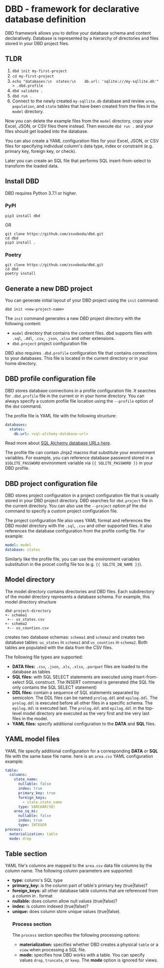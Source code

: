 # DBD - framework for declarative database definition
DBD framework allows you to define your database schema and content 
declaratively. Database is represented by a hierarchy of directories and
files stored in your DBD project files. 

## TLDR

1. `dbd init my-first-project`
2. `cd my-first-project`
3. `echo "databases:\n  states:\n    db.url: 'sqlite:///my-sqllite.db'" > .dbd.profile`
4. `dbd validate .`
5. `dbd run .`
6. Connect to the newly created `my-sqllite.db` database and review `area`, `population`, and `state` tables that have been created from the files in the `model` directory.

Now you can delete the example files from the `model` directory, copy your Excel, JSON, or CSV files there instead. 
Then execute `dbd run .` and your files should get loaded into the database.

You can also create a YAML configuration files for your Excel, JSON, or CSV files for specifying individual column's
data type, index or constraint (e.g. primary key, foreign key, or check).

Later you can create an SQL file that performs SQL insert-from-select to transform the loaded data.

## Install DBD
DBD requires Python 3.7.1 or higher. 

### PyPI

```shell
pip3 install dbd
```

OR

```shell
git clone https://github.com/zsvoboda/dbd.git
cd dbd
pip3 install .
```

### Poetry

```shell
git clone https://github.com/zsvoboda/dbd.git
cd dbd
poetry install
``` 

## Generate a new DBD project
You can generate initial layout of your DBD project using the `init` command:

```shell
dbd init <new-project-name>
```

The `init` command generates a new DBD project directory with the following content: 

- `model` directory that contains the content files. dbd supports files with `.sql`, `.ddl`, `.csv`, `.json`, `.xlsx` and other extensions.  
- `dbd.project` project configuration file 

DBD also requires `.dbd.profile` configuration file that contains connections to your databases. 
This file is located in the current directory or in your home directory.  

## DBD profile configuration file
DBD stores database connections in a profile configuration file. It searches for `.dbd.profile` file in the current or in 
your home directory. You can always specify a custom profile file location using the `--profile` option of the `dbd` command. 

The profile file is YAML file with the following structure:

```yaml
databases:
  states:
    db.url: <sql-alchemy-database-url>
```

Read more about [SQL Alchemy database URLs here](https://docs.sqlalchemy.org/en/14/core/engines.html). 

The profile file can contain Jinja2 macros that substitute your environment variables. For example, you can reference 
database password stored in a `$SQLITE_PASSWORD` environment variable via `{{ SQLITE_PASSWORD }}` in your DBD profile.

## DBD project configuration file
DBD stores project configuration in a project configuration file that is usually stored in your DBD project directory. 
DBD searches for `dbd.project` file in the current directory. You can also use the `--project` option pf the `dbd` 
command to specify a custom project configuration file. 

The project configuration file also uses YAML format and references the DBD model directory with the `.sql`, `.csv` 
and other supported files. It also references the database configuration from the profile config file. For example:

```yaml
model: model
database: states
```

Similarly like the profile file, you can use the environment variables substitution in the procet config file too 
(e.g. `{{ SQLITE_DB_NAME }}`).

## Model directory
The model directory contains directories and DBD files. Each subdirectory of the model directory represents 
a database schema. For example, this model directory structure

```text
dbd-project-directory
+- schema1
 +-- us_states.csv
+- schema2
 +-- us_counties.csv
```

creates two database schemas: `schema1` and `schema2` and creates two database tables: `us_states` in `schema1` 
and `us_counties` in `schema2`. Both tables are populated with the data from the CSV files.  

The following file types are supported:

* __DATA files:__ `.csv`, `.json`, `.xls`, `.xlsx`, `.parquet` files are loaded to the database as tables
* __SQL files:__ with SQL SELECT statements are executed using insert-from-select SQL construct. The INSERT command is generated (the SQL file only contains the SQL SELECT statement)
* __DDL files:__ contain a sequence of SQL statements separated by semicolon. The DDL files can be named `prolog.ddl` and `epilog.ddl`. The `prolog.ddl` is executed before all other files in a specific schema. The `epilog.ddl` is executed last. The `prolog.ddl` and `epilog.ddl` in the top-level model directory are executed as the very first and tne very last files in the model. 
* __YAML files:__ specify additional configuration to the __DATA__ and __SQL__ files. 

## YAML model files
YAML file specify additional configuration for a corresponding __DATA__ or __SQL__ file with the same base file name.
here is an `area.csv` YAML configuration example:

```yaml
table:
  columns:
    state_name:
      nullable: false
      index: true
      primary_key: true
      foreign_keys:
        - state.state_name
      type: VARCHAR(50)
    area_sq_mi:
      nullable: false
      index: true
      type: INTEGER
process:
  materialization: table
  mode: drop
```

## Table section
YAML file's columns are mapped to the `area.csv` data file columns by the column name. 
The following column parameters are supported:

* __type:__ column's SQL type
* __primary_key:__ is the column part of table's primary key (true|false)?
* __foreign_keys:__ all other database table columns that are referenced from a column in <table>.<column> format
* __nullable:__ does column allow null values (true|false)?
* __index:__ is column indexed (true|false)?
* __unique:__ does column store unique values (true|false).

### Process section
The `process` section specifies the following processing options:

* __materialization:__ specifies whether DBD creates a physical `table` or a `view` when processing a SQL file.
* __mode:__ specifies how DBD works with a table. You can specify values `drop`, `truncate`, or `keep`. The  __mode__ option is ignored for views.




